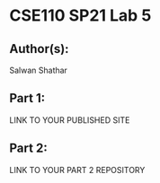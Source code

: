 # CSE110 SP21 Lab 5

## Author(s):
Salwan Shathar

## Part 1:

LINK TO YOUR PUBLISHED SITE

## Part 2:

LINK TO YOUR PART 2 REPOSITORY